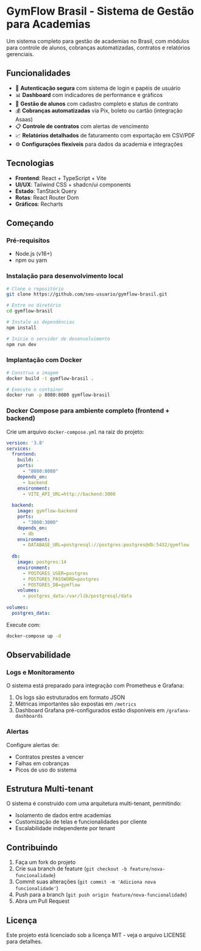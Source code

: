 
# GymFlow Brasil - Sistema de Gestão para Academias

Um sistema completo para gestão de academias no Brasil, com módulos para controle de alunos, cobranças automatizadas, contratos e relatórios gerenciais.

## Funcionalidades

- 🔐 **Autenticação segura** com sistema de login e papéis de usuário
- 📊 **Dashboard** com indicadores de performance e gráficos
- 👥 **Gestão de alunos** com cadastro completo e status de contrato
- 💰 **Cobranças automatizadas** via Pix, boleto ou cartão (integração Asaas)
- 📋 **Controle de contratos** com alertas de vencimento
- 📈 **Relatórios detalhados** de faturamento com exportação em CSV/PDF
- ⚙️ **Configurações flexíveis** para dados da academia e integrações

## Tecnologias

- **Frontend**: React + TypeScript + Vite
- **UI/UX**: Tailwind CSS + shadcn/ui components
- **Estado**: TanStack Query
- **Rotas**: React Router Dom
- **Gráficos**: Recharts

## Começando

### Pré-requisitos

- Node.js (v16+)
- npm ou yarn

### Instalação para desenvolvimento local

```bash
# Clone o repositório
git clone https://github.com/seu-usuario/gymflow-brasil.git

# Entre no diretório
cd gymflow-brasil

# Instale as dependências
npm install

# Inicie o servidor de desenvolvimento
npm run dev
```

### Implantação com Docker

```bash
# Construa a imagem
docker build -t gymflow-brasil .

# Execute o container
docker run -p 8080:8080 gymflow-brasil
```

### Docker Compose para ambiente completo (frontend + backend)

Crie um arquivo `docker-compose.yml` na raiz do projeto:

```yaml
version: '3.8'
services:
  frontend:
    build: .
    ports:
      - "8080:8080"
    depends_on:
      - backend
    environment:
      - VITE_API_URL=http://backend:3000
      
  backend:
    image: gymflow-backend
    ports:
      - "3000:3000"
    depends_on:
      - db
    environment:
      - DATABASE_URL=postgresql://postgres:postgres@db:5432/gymflow
      
  db:
    image: postgres:14
    environment:
      - POSTGRES_USER=postgres
      - POSTGRES_PASSWORD=postgres
      - POSTGRES_DB=gymflow
    volumes:
      - postgres_data:/var/lib/postgresql/data
      
volumes:
  postgres_data:
```

Execute com:

```bash
docker-compose up -d
```

## Observabilidade

### Logs e Monitoramento

O sistema está preparado para integração com Prometheus e Grafana:

1. Os logs são estruturados em formato JSON
2. Métricas importantes são expostas em `/metrics`
3. Dashboard Grafana pré-configurados estão disponíveis em `/grafana-dashboards`

### Alertas

Configure alertas de:

- Contratos prestes a vencer
- Falhas em cobranças
- Picos de uso do sistema

## Estrutura Multi-tenant

O sistema é construído com uma arquitetura multi-tenant, permitindo:

- Isolamento de dados entre academias
- Customização de telas e funcionalidades por cliente
- Escalabilidade independente por tenant

## Contribuindo

1. Faça um fork do projeto
2. Crie sua branch de feature (`git checkout -b feature/nova-funcionalidade`)
3. Commit suas alterações (`git commit -m 'Adiciona nova funcionalidade'`)
4. Push para a branch (`git push origin feature/nova-funcionalidade`)
5. Abra um Pull Request

## Licença

Este projeto está licenciado sob a licença MIT - veja o arquivo LICENSE para detalhes.
